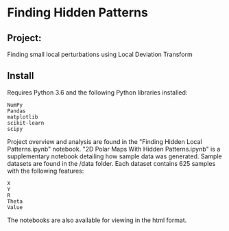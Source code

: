 # Finding Hidden Patterns
## Project:
Finding small local perturbations using Local Deviation Transform
## Install
Requires Python 3.6 and the following Python libraries installed:

    NumPy
    Pandas
    matplotlib
    scikit-learn
    scipy

Project overview and analysis are found in the "Finding Hidden Local Patterns.ipynb" notebook. "2D Polar Maps With Hidden Patterns.ipynb" is a supplementary notebook detailing how sample data was generated. Sample datasets are found in the /data folder. Each dataset contains 625 samples with the following features:

    X
    Y
    R
    Theta
    Value

The notebooks are also available for viewing in the html format.

